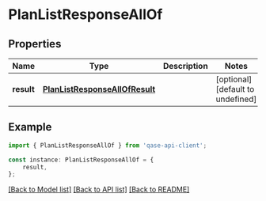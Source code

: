 # PlanListResponseAllOf


## Properties

Name | Type | Description | Notes
------------ | ------------- | ------------- | -------------
**result** | [**PlanListResponseAllOfResult**](PlanListResponseAllOfResult.md) |  | [optional] [default to undefined]

## Example

```typescript
import { PlanListResponseAllOf } from 'qase-api-client';

const instance: PlanListResponseAllOf = {
    result,
};
```

[[Back to Model list]](../README.md#documentation-for-models) [[Back to API list]](../README.md#documentation-for-api-endpoints) [[Back to README]](../README.md)
